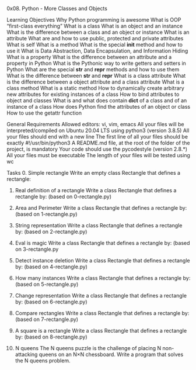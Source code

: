 0x08. Python - More Classes and Objects

Learning Objectives
Why Python programming is awesome
What is OOP
“first-class everything”
What is a class
What is an object and an instance
What is the difference between a class and an object or instance
What is an attribute
What are and how to use public, protected and private attributes
What is self
What is a method
What is the special __init__ method and how to use it
What is Data Abstraction, Data Encapsulation, and Information Hiding
What is a property
What is the difference between an attribute and a property in Python
What is the Pythonic way to write getters and setters in Python
What are the special __str__ and __repr__ methods and how to use them
What is the difference between __str__ and __repr__
What is a class attribute
What is the difference between a object attribute and a class attribute
What is a class method
What is a static method
How to dynamically create arbitrary new attributes for existing instances of a class
How to bind attributes to object and classes
What is and what does contain __dict__ of a class and of an instance of a class
How does Python find the attributes of an object or class
How to use the getattr function

General Requirements
Allowed editors: vi, vim, emacs
All your files will be interpreted/compiled on Ubuntu 20.04 LTS using python3 (version 3.8.5)
All your files should end with a new line
The first line of all your files should be exactly #!/usr/bin/python3
A README.md file, at the root of the folder of the project, is mandatory
Your code should use the pycodestyle (version 2.8.*)
All your files must be executable
The length of your files will be tested using wc

Tasks
0. Simple rectangle
	Write an empty class Rectangle that defines a rectangle:

1. Real definition of a rectangle
	Write a class Rectangle that defines a rectangle by: (based on 0-rectangle.py)

2. Area and Perimeter
	Write a class Rectangle that defines a rectangle by: (based on 1-rectangle.py)

3. String representation
	Write a class Rectangle that defines a rectangle by: (based on 2-rectangle.py)

4. Eval is magic
	Write a class Rectangle that defines a rectangle by: (based on 3-rectangle.py

5. Detect instance deletion
	Write a class Rectangle that defines a rectangle by: (based on 4-rectangle.py)

6. How many instances
	Write a class Rectangle that defines a rectangle by: (based on 5-rectangle.py)

7. Change representation
	Write a class Rectangle that defines a rectangle by: (based on 6-rectangle.py)

8. Compare rectangles
	Write a class Rectangle that defines a rectangle by: (based on 7-rectangle.py)

9. A square is a rectangle
	Write a class Rectangle that defines a rectangle by: (based on 8-rectangle.py)

10. N queens
	The N queens puzzle is the challenge of placing N non-attacking queens on an N×N chessboard. Write a program that solves the N queens problem.
